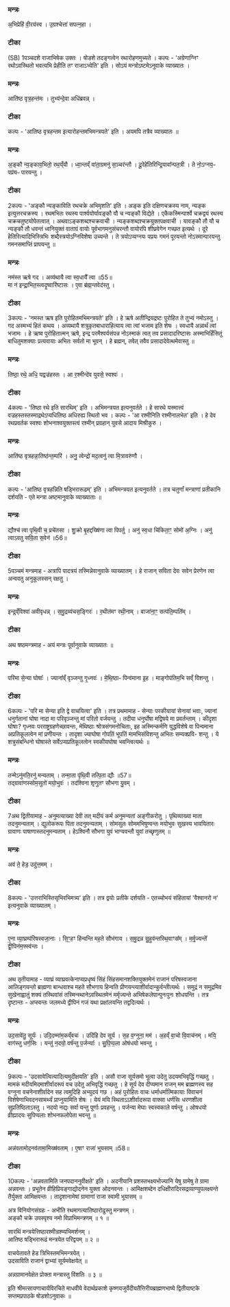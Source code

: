

### मन्त्रः

अ॒भिप्रेहि॑ वी॒रय॑स्व ।
उ॒ग्रश्चेत्ता॑ सपत्न॒हा ।

### टीका
(SB) 1पञ्चदशे राजाभिषेक उक्तः । षोडशे तदङ्गत्वेन रथारोहणमुच्यते । कल्पः - 'अग्रेणाग्निꣳ रथोऽवस्थितो भवत्यभि प्रेहीति तꣳ राजाऽभ्येति' इति । सोऽयं मन्त्रोऽष्टमेऽनुवाके व्याख्यातः ।

### मन्त्रः
आति॑ष्ठ वृत्र॒हन्त॑मः ।
तुभ्य॑न्दे॒वा अधि॑ब्रवन्न् ।


### टीका
कल्पः - 'आतिष्ठ वृत्रहन्तम इत्यारोहन्तमभिमन्त्रयते' इति । अयमपि तत्रैव व्याख्यातः ॥

### मन्त्रः
अ॒ङ्कौ न्य॒ङ्काव॒भितो॒ रथ॒य्ँयौ ।
ध्वा॒न्तव्ँ वा॑ता॒ग्रमनु॑ स॒ञ्चर॑न्तौ ।
दू॒रेहे॑तिरिन्द्रि॒यावा᳚न्पत॒त्री ।
ते नो॒ऽग्नय॒ᳶ पप्र॑यᳶ पारयन्तु ।

### टीका
2कल्पः - 'अङ्कौ न्यङ्काविति रथचक्रे अभिमृशति' इति । अङ्क इति दक्षिणचक्रस्य नाम, न्यङ्क इत्युत्तरचक्रस्य । रथमभितः रथस्य पार्श्वयोर्यावङ्कौ यौ च न्यङ्कौ विद्येते । एकैकस्मिन्पार्श्वे चक्रद्वयं रथस्य चक्रचतुष्टयोपेतत्वात् । अथवाऽङ्कशब्दश्चक्रवाची । न्यङ्कशब्दश्चक्रयुक्तपक्षवाची । यावङ्कौ तौ यौ च न्यङ्कौ तौ धवन्तं ध्वनियुक्तं वाताग्रं वायोः पूर्वभागमनुसंचरन्तौ वायोरपि शीघ्रवेगेन गच्छत इत्यर्थः । दूरे हेतिरित्यादिभिस्त्रिभिः शब्दैस्त्रयोऽग्निविशेषा उच्यन्ते । ते त्रयोऽप्यग्नयः पप्रयः गमनं पूरयन्तो नोऽस्मान्पारयन्तु गमनसमाप्तिं प्रापयन्तु ॥

### मन्त्रः

नम॑स्त ऋषे गद ।
अव्य॑थायै त्वा स्व॒धायै᳚ त्वा ॥55॥  
मा न॑ इन्द्रा॒भित॒स्त्वदृ॒ष्वारि॑ष्टासः ।
ए॒वा ब्र॑ह्म॒न्तवेद॑स्तु ।

### टीका
3कल्पः - 'नमस्त ऋष इति पुरोहितमभिमन्त्रयते' इति । हे ऋषे अतीन्द्रियद्रष्टः पुरोहित ते तुभ्यं नमोऽस्तु । गद अस्मभ्यं हितं कथय । अव्यथायै शत्रुकृतबाधाराहित्याय त्वा त्वां भजाम इति शेषः । स्वधायै अन्नार्थं त्वां भजामः । हे ऋष्व पुरोहितात्मन् ऋषे, इन्द्र परमैश्वर्यसंपन्न नोऽस्माकं त्वत् तव प्रसादादरिष्टासः अस्माभिर्हिंसितुं बाधितुमशक्याः प्रत्यवायाः अभितः सर्वतो मा भूवन् । हे ब्रह्मन्, तवेत् तवैव प्रसादादेवेत्थमेवास्तु ॥

### मन्त्रः
तिष्ठा॒ रथे॒ अधि॒ यद्वज्र॑हस्तः ।
आ र॒श्मीन्दे॑व युवसे॒ स्वश्वः॑ ।


### टीका
4कल्पः - 'तिष्ठा रथे इति सारथिम्' इति । अभिमन्त्रयत इत्यनुवर्तते । हे सारथे यस्मात्त्वं वज्रहस्तस्तस्माद्रथेऽप्यधितिष्ठ अधिरुह्य स्थितो भव । कल्पः - 'आ रश्मीनिति रश्मीनालभेत' इति । हे देव रथप्रवर्तक स्वश्वः शोभनाश्वयुक्तस्त्वं रश्मीन् प्रग्रहान् युवसे आदाय मिश्रीकुरु ।
### मन्त्रः
आति॑ष्ठ वृत्रहन्ना॒तिष्ठ॑न्त॒म्परि॑ ।
अनु॒ त्वेन्द्रो॑ मद॒त्वनु॑ त्वा मि॒त्रावरु॑णौ ।


### टीका
कल्पः - 'आतिष्ठ वृत्रहन्निति षड्भिरारूढम्' इति । अभिमन्त्रयत इत्यनुवर्तते । तत्र चतुर्णां मन्त्राणां प्रतीकानि दर्शयति - एते मन्त्रा अष्टमानुवाके व्याख्याताः ॥

### मन्त्रः
द्यौश्च॑ त्वा पृथि॒वी च॒ प्रचे॑तसा ।
शु॒क्रो बृ॒हद्दख्षि॑णा त्वा पिपर्तु ।
अनु॑ स्व॒धा चि॑किता॒ꣳ॒ सोमो॑ अ॒ग्निः ।
अनु॑ त्वाऽवतु सवि॒ता स॒वेन॑ ॥56॥  


### टीका
5पञ्चमं मन्त्रमाह - अत्रापि पादत्रयं तस्मिन्नेवानुवाके व्याख्यातम् । हे राजान् सविता देवः सवेन प्रेरणेन त्वा अन्ववतु अनुकूलस्सन् रक्षतु ।

### मन्त्रः
इन्द्र॒व्ँविश्वा॑ अवीवृधन्न् ।
स॒मु॒द्रव्य॑चस॒ङ्गिरः॑ ।
र॒थीत॑मꣳ रथी॒नाम् ।
वाजा॑ना॒ꣳ॒ सत्प॑ति॒म्पति᳚म् ।
### टीका
अथ षष्ठमन्त्रमाह - अयं मन्त्रः पूर्वानुवाके व्याख्यातः ॥

### मन्त्रः

परि॑मा से॒न्या घोषाः᳚ ।
ज्याना᳚व्ँ वृञ्जन्तु गृ॒ध्नवः॑ ।
मे॒थि॒ष्ठाᳶ पिन्व॑माना इ॒ह ।
माङ्गोप॑तिम॒भि सव्ँ वि॑शन्तु ।

### टीका
6कल्पः - 'परि मा सेन्या इति द्वे वाचयित्वा' इति । तत्र प्रथमामाह - सेन्याः परकीयायां सेनायां भवाः, ज्यानां धनुर्गतानां घोषा नादा मा परिवृञ्जन्तु मां परितो वर्जयन्तु । तदीया धनुर्घोषा मद्विषये मा प्रवर्तन्ताम् । कीदृशा घोषाः? गृध्नवः परराष्ट्रग्रहणेच्छावन्तः, मेथिष्ठाः श्रोत्रसंगमनोचिताः, इह अस्मिन्कर्मणि युद्धविशेषे वा पिन्वमाना अप्रतिकूलत्वेन मां प्रणीयन्तः । तादृशा ज्याघोषा गोपतिं भूपतिं मामभिसंविशन्तु अभितः सम्यक्प्रवि- शन्तु । ये शत्रुसंबन्धिनो घोषास्ते सर्वेऽप्यप्रतिकूलत्वेन स्वकीयघोषा भवन्त्वित्यर्थः ॥

### मन्त्रः
तन्मेऽनु॑मति॒रनु॑ मन्यताम् ।
तन्मा॒ता पृ॑थि॒वी तत्पि॒ता द्यौः ॥57॥  
तद्ग्रावा॑णस्सोम॒सुतो॑ मयो॒भुवः॑ ।
तद॑श्विना शृणुतꣳ सौभगा यु॒वम् ।


### टीका
7अथ द्वितीयामाह - अनुमत्याख्या देवी तत् मदीयं कर्म अनुमन्यतां अङ्गीकरोतु । पृथिव्याख्या माता तदनुमन्यताम् । द्युलोकरूपः पिता तदनुमन्यताम् । सोमसुतः सोममभिषुण्वन्तः मयोभुवः सुखस्य भावयितारः ग्रावाणः पाषाणास्तदनुमन्यताम् । हेऽश्विनौ सौभगा युवं भाग्यवन्तौ युवां तच्छृणुतम् ॥

### मन्त्रः
अव॑ ते॒ हेड॒ उदु॑त्त॒मम् ।

### टीका
8कल्पः - 'उत्तराभिस्तिसृभिरभिमत्र्य' इति । तत्र द्वयोः प्रतीके दर्शयति - एतच्चोभयं संहितायां 'वैश्वानरो न' इत्यनुवाके व्याख्यातम् ।
### मन्त्रः
ए॒ना व्या॒घ्रम्प॑रिषस्वजा॒नाः ।
सि॒ꣳ॒हꣳ हि॑न्वन्ति मह॒ते सौभ॑गाय ।
स॒मु॒द्रन्न सु॒हुव॑न्तस्थि॒वाꣳस᳚म् ।
म॒र्मृ॒ज्यन्ते᳚ द्वी॒पिन॑म॒फ्स्व॑न्तः ।

### टीका
अथ तृतीयामाह - व्याघ्रं व्याघ्रवत्केनाप्यप्रधृष्यं सिंहं सिंहसमानशक्तियुक्तमेनं राजानं परिषस्वजाना आलिङ्गयन्तो ब्राह्मणा बान्धवाश्च महते सौभगाय हिन्वति प्रीणयन्त्याशीर्वादान्कुर्वन्तीत्यर्थः । समुद्रं न समुद्रमिव सुखेनाह्वातुं शक्यं तस्थिवांसं तस्मिन्स्थानेऽवस्थितमेनं मर्मृज्यन्ते अभिषेकलेपान्पुनःपुनः शोधयन्ति । तत्र दृष्टान्तः - अप्स्वन्तः जलमध्ये द्वीपिनं गजं यथा प्रक्षांलयन्ति तद्वदित्यर्थः ।
### मन्त्रः
उद॒सावे॑तु॒ सूर्यः॑ ।
उदि॒दम्मा॑म॒कव्ँवचः॑ ।
उदि॑हि देव सूर्य ।
स॒ह व॒ग्नुना॒ मम॑ ।
अ॒हव्ँ वा॒चो वि॒वाच॑नम् ।
मयि॒ वाग॑स्तु धर्ण॒सिः ।
यन्तु॑ न॒दयो॒ वर्ष॑न्तु प॒र्जन्याः᳚ ।
सु॒पि॒प्प॒ला ओष॑धयो भवन्तु ।

### टीका
9कल्पः - 'उदसावेत्वित्यादित्यमुदीक्षयति' इति । असौ राजा सूर्यसमो भूत्वा उदेतु उदयमभिवृद्धिं गच्छतु । मामकं मदीयमिदमाशीर्वादरूपं वच उदेतु अभिवृद्धिं गच्छतु । हे सूर्य देव दीप्यमान राजन् मम ब्राह्मणस्य सह वग्नुना वचनेनाशीर्वादेन सह त्वमुदिहि अभ्युदयं गछ । अहं पुरोहितः वाचः धर्माधर्मात्मिकायाः विवाचनं विशेषेणाभिवदनसामर्थ्यं प्राप्नुयामिति शेषः । येयं मयि स्थिताऽऽशीर्वादरूपा वाक्सा धर्णसिः धरणशीला सुप्रतिष्ठिताऽस्तु । नदयो नद्यः सर्वा यन्तु पूर्णाः प्रवहन्तु । पर्जन्या मेघाः स्वस्वकाले वर्षन्तु । ओषधयो व्रीह्यादयः सुपिप्पलाः शोभनफलोपेता भवन्तु ॥

### मन्त्रः
अन्न॑वतामोद॒नव॑तामा॒मिख्ष॑वताम् ।
ए॒षाꣳ राजा॑ भूयसाम् ॥58॥  

### टीका
10कल्पः - 'अन्नवतामिति जनपदाननुवीक्षते' इति । अदनीयानि प्रशस्तभक्ष्यभोज्यानि येषु ग्रामेषु ते ग्रामा अन्नवन्तः । प्रभूतेन व्रीहिप्रियङ्गाद्योदनेन युक्ता ओदनवन्तः । आमिक्षशब्देन दधिक्षीरादिरसद्रव्याण्युपलक्ष्यन्ते तैर्युक्ता आमिक्षवन्तः । तादृशानामेषां ग्रामाणां राजा स्वामी भूयासम् ॥

अत्र विनियोगसंग्रहः -
अभीति रथमागत्यातिष्ठारोढुस्तु मन्त्रणम् ।  
अङ्कौ चक्रे उपस्पृश्य नमो विप्राभिमन्त्रणम् ॥ १ ॥

सारथिं मन्त्रयेत्तिष्ठारश्मीन्रश्म्यभिमर्शनम् ।  
आतिष्ठ षड्भिरारूढं मन्त्रयेत परिद्वयम् ॥ २ ॥

वाचयेतावते हेड त्रिभिस्तमभिमन्त्रयेत् ।  
उदसाविति राजानं द्वाभ्यां सूर्यमवेक्षयेत् ॥

अन्नग्रामानवेक्षेत प्रोक्ता मन्त्रास्तु विंशतिः ॥ ३ ॥

इति श्रीमत्सायणाचार्यविरचिते माधवीये वेदार्थप्रकाशे कृष्णयजुर्वेदीयतैत्तिरीयब्राह्मणभाष्ये द्वितीयाष्टके सप्तमप्रपाठके षोडशोऽनुवाकः ॥  
